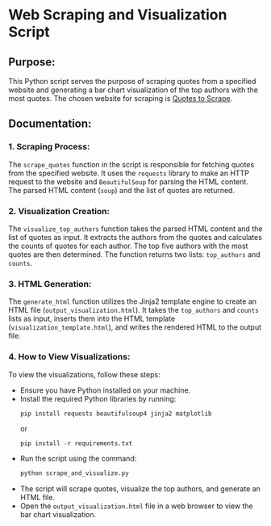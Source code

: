 # Web Scraping and Visualization Script

## Purpose:

This Python script serves the purpose of scraping quotes from a specified website and generating a bar chart visualization of the top authors with the most quotes. The chosen website for scraping is [Quotes to Scrape](http://quotes.toscrape.com).

## Documentation:

### 1. Scraping Process:

The `scrape_quotes` function in the script is responsible for fetching quotes from the specified website. It uses the `requests` library to make an HTTP request to the website and `BeautifulSoup` for parsing the HTML content. The parsed HTML content (`soup`) and the list of quotes are returned.

### 2. Visualization Creation:

The `visualize_top_authors` function takes the parsed HTML content and the list of quotes as input. It extracts the authors from the quotes and calculates the counts of quotes for each author. The top five authors with the most quotes are then determined. The function returns two lists: `top_authors` and `counts`.

### 3. HTML Generation:

The `generate_html` function utilizes the Jinja2 template engine to create an HTML file (`output_visualization.html`). It takes the `top_authors` and `counts` lists as input, inserts them into the HTML template (`visualization_template.html`), and writes the rendered HTML to the output file.

### 4. How to View Visualizations:

To view the visualizations, follow these steps:

- Ensure you have Python installed on your machine.
- Install the required Python libraries by running:
  ```bash
  pip install requests beautifulsoup4 jinja2 matplotlib
  ```
  or
  ```
  pip install -r requirements.txt
  ```
- Run the script using the command:
  ```bash
  python scrape_and_visualize.py
  ```
- The script will scrape quotes, visualize the top authors, and generate an HTML file.
- Open the `output_visualization.html` file in a web browser to view the bar chart visualization.


